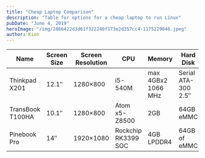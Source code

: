 ```yaml
---
title: "Cheap Laptop Comparison"
description: "Table for options for a cheap laptop to run Linux"
pubDate: "June 4, 2019"
heroImage: "/img/2866422d3d61f322240f173e2d357cc4-1175229046.jpeg"
author: Kion
---
```



| Name | Screen Size | Screen Resolution | CPU | Memory | Hard Disk | MicroSD | Microphone | Power Cable |
|------|-------------|-------------------|-----|--------|-----------|---------|------------|-------------|
| Thinkpad X201 | 12.1″ | 1280×800 | i5-540M | max 4GBx2 1066 MHz | Serial ATA-300 2.5″ | yes? | yes | 65W barrel jack |
| TransBook T100HA | 10.1″ | 1280×800 | Atom x5-Z8500 | 2GB | 64GB eMMC | yes? | no | microUSB |
| Pinebook Pro | 14″ | 1920×1080 | Rockchip RK3399 SOC | 4GB LPDDR4 | 64GB of eMMC | no but m.2 yes? | usb-C |
